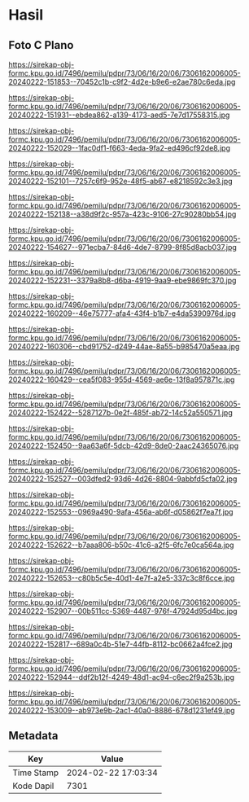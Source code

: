 # Hasil

## Foto C Plano

https://sirekap-obj-formc.kpu.go.id/7496/pemilu/pdpr/73/06/16/20/06/7306162006005-20240222-151853--70452c1b-c9f2-4d2e-b9e6-e2ae780c6eda.jpg

https://sirekap-obj-formc.kpu.go.id/7496/pemilu/pdpr/73/06/16/20/06/7306162006005-20240222-151931--ebdea862-a139-4173-aed5-7e7d17558315.jpg

https://sirekap-obj-formc.kpu.go.id/7496/pemilu/pdpr/73/06/16/20/06/7306162006005-20240222-152029--1fac0df1-f663-4eda-9fa2-ed496cf92de8.jpg

https://sirekap-obj-formc.kpu.go.id/7496/pemilu/pdpr/73/06/16/20/06/7306162006005-20240222-152101--7257c6f9-952e-48f5-ab67-e8218592c3e3.jpg

https://sirekap-obj-formc.kpu.go.id/7496/pemilu/pdpr/73/06/16/20/06/7306162006005-20240222-152138--a38d9f2c-957a-423c-9106-27c90280bb54.jpg

https://sirekap-obj-formc.kpu.go.id/7496/pemilu/pdpr/73/06/16/20/06/7306162006005-20240222-154627--971ecba7-84d6-4de7-8799-8f85d8acb037.jpg

https://sirekap-obj-formc.kpu.go.id/7496/pemilu/pdpr/73/06/16/20/06/7306162006005-20240222-152231--3379a8b8-d6ba-4919-9aa9-ebe9869fc370.jpg

https://sirekap-obj-formc.kpu.go.id/7496/pemilu/pdpr/73/06/16/20/06/7306162006005-20240222-160209--46e75777-afa4-43f4-b1b7-e4da5390976d.jpg

https://sirekap-obj-formc.kpu.go.id/7496/pemilu/pdpr/73/06/16/20/06/7306162006005-20240222-160306--cbd91752-d249-44ae-8a55-b985470a5eaa.jpg

https://sirekap-obj-formc.kpu.go.id/7496/pemilu/pdpr/73/06/16/20/06/7306162006005-20240222-160429--cea5f083-955d-4569-ae6e-13f8a957871c.jpg

https://sirekap-obj-formc.kpu.go.id/7496/pemilu/pdpr/73/06/16/20/06/7306162006005-20240222-152422--5287127b-0e2f-485f-ab72-14c52a550571.jpg

https://sirekap-obj-formc.kpu.go.id/7496/pemilu/pdpr/73/06/16/20/06/7306162006005-20240222-152450--9aa63a6f-5dcb-42d9-8de0-2aac24365076.jpg

https://sirekap-obj-formc.kpu.go.id/7496/pemilu/pdpr/73/06/16/20/06/7306162006005-20240222-152527--003dfed2-93d6-4d26-8804-9abbfd5cfa02.jpg

https://sirekap-obj-formc.kpu.go.id/7496/pemilu/pdpr/73/06/16/20/06/7306162006005-20240222-152553--0969a490-9afa-456a-ab6f-d05862f7ea7f.jpg

https://sirekap-obj-formc.kpu.go.id/7496/pemilu/pdpr/73/06/16/20/06/7306162006005-20240222-152622--b7aaa806-b50c-41c6-a2f5-6fc7e0ca564a.jpg

https://sirekap-obj-formc.kpu.go.id/7496/pemilu/pdpr/73/06/16/20/06/7306162006005-20240222-152653--c80b5c5e-40d1-4e7f-a2e5-337c3c8f6cce.jpg

https://sirekap-obj-formc.kpu.go.id/7496/pemilu/pdpr/73/06/16/20/06/7306162006005-20240222-152907--00b511cc-5369-4487-976f-47924d95d4bc.jpg

https://sirekap-obj-formc.kpu.go.id/7496/pemilu/pdpr/73/06/16/20/06/7306162006005-20240222-152817--689a0c4b-51e7-44fb-8112-bc0662a4fce2.jpg

https://sirekap-obj-formc.kpu.go.id/7496/pemilu/pdpr/73/06/16/20/06/7306162006005-20240222-152944--ddf2b12f-4249-48d1-ac94-c6ec2f9a253b.jpg

https://sirekap-obj-formc.kpu.go.id/7496/pemilu/pdpr/73/06/16/20/06/7306162006005-20240222-153009--ab973e9b-2ac1-40a0-8886-678d1231ef49.jpg


## Metadata

| Key        | Value               |
| ---------- | ------------------- |
| Time Stamp | 2024-02-22 17:03:34 |
| Kode Dapil | 7301                |



